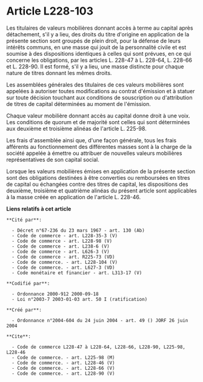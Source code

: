 # Article L228-103

Les titulaires de valeurs mobilières donnant accès à terme au capital après détachement, s'il y a lieu, des droits du titre
d'origine en application de la présente section sont groupés de plein droit, pour la défense de leurs intérêts communs, en
une masse qui jouit de la personnalité civile et est soumise à des dispositions identiques à celles qui sont prévues, en ce
qui concerne les obligations, par les articles L. 228-47 à L. 228-64, L. 228-66 et L. 228-90. Il est formé, s'il y a lieu,
une masse distincte pour chaque nature de titres donnant les mêmes droits.

Les assemblées générales des titulaires de ces valeurs mobilières sont appelées à autoriser toutes modifications au contrat
d'émission et à statuer sur toute décision touchant aux conditions de souscription ou d'attribution de titres de capital
déterminées au moment de l'émission.

Chaque valeur mobilière donnant accès au capital donne droit à une voix. Les conditions de quorum et de majorité sont celles
qui sont déterminées aux deuxième et troisième alinéas de l'article L. 225-98.

Les frais d'assemblée ainsi que, d'une façon générale, tous les frais afférents au fonctionnement des différentes masses sont
à la charge de la société appelée à émettre ou attribuer de nouvelles valeurs mobilières représentatives de son capital
social.

Lorsque les valeurs mobilières émises en application de la présente section sont des obligations destinées à être converties
ou remboursées en titres de capital ou échangées contre des titres de capital, les dispositions des deuxième, troisième et
quatrième alinéas du présent article sont applicables à la masse créée en application de l'article L. 228-46.

**Liens relatifs à cet article**

	**Cité par**:

	  - Décret n°67-236 du 23 mars 1967 - art. 130 (Ab)
	  - Code de commerce - art. L228-35-3 (V)
	  - Code de commerce - art. L228-98 (V)
	  - Code de commerce - art. L238-6 (V)
	  - Code de commerce - art. L626-3 (V)
	  - Code de commerce - art. R225-73 (VD)
	  - Code de commerce. - art. L228-104 (V)
	  - Code de commerce. - art. L627-3 (VD)
	  - Code monétaire et financier - art. L313-17 (V)

	**Codifié par**:

	  - Ordonnance 2000-912 2000-09-18
	  - Loi n°2003-7 2003-01-03 art. 50 I (ratification)

	**Créé par**:

	  - Ordonnance n°2004-604 du 24 juin 2004 - art. 49 () JORF 26 juin 2004

	**Cite**:

	  - Code de commerce L228-47 à L228-64, L228-66, L228-90, L225-98, L228-46
	  - Code de commerce. - art. L225-98 (M)
	  - Code de commerce. - art. L228-46 (V)
	  - Code de commerce. - art. L228-66 (V)
	  - Code de commerce. - art. L228-90 (V)
